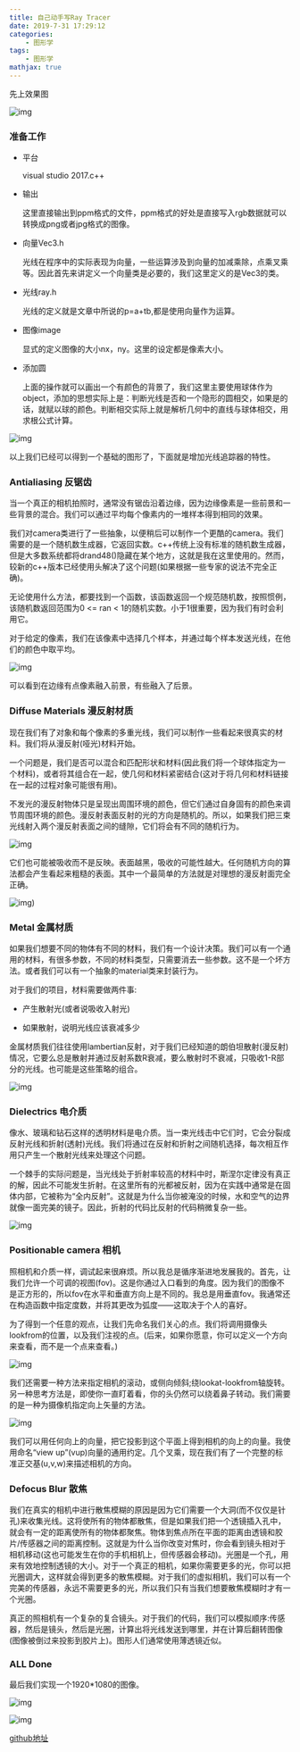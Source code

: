 ```yaml
---
title: 自己动手写Ray Tracer
date: 2019-7-31 17:29:12
categories:
    - 图形学
tags: 
    - 图形学
mathjax: true
---
```


先上效果图

![img](https://s2.ax1x.com/2019/07/31/etfpKe.md.png)

### 准备工作

*   平台

    visual studio 2017.c++
*   输出

    这里直接输出到ppm格式的文件，ppm格式的好处是直接写入rgb数据就可以转换成png或者jpg格式的图像。
*   向量Vec3.h

    光线在程序中的实际表现为向量，一些运算涉及到向量的加减乘除，点乘叉乘等。因此首先来讲定义一个向量类是必要的，我们这里定义的是Vec3的类。
*   光线ray.h

    光线的定义就是文章中所说的p=a+tb,都是使用向量作为运算。
*   图像image

    显式的定义图像的大小nx，ny。这里的设定都是像素大小。
*   添加圆

    上面的操作就可以画出一个有颜色的背景了，我们这里主要使用球体作为object，添加的思想实际上是：判断光线是否和一个隐形的圆相交，如果是的话，就赋以球的颜色。判断相交实际上就是解析几何中的直线与球体相交，用求根公式计算。

![img](https://s2.ax1x.com/2019/07/31/et0k4J.png)

以上我们已经可以得到一个基础的图形了，下面就是增加光线追踪器的特性。

### Antialiasing 反锯齿

当一个真正的相机拍照时，通常没有锯齿沿着边缘，因为边缘像素是一些前景和一些背景的混合。我们可以通过平均每个像素内的一堆样本得到相同的效果。

我们对camera类进行了一些抽象，以便稍后可以制作一个更酷的camera。我们需要的是一个随机数生成器，它返回实数。c++传统上没有标准的随机数生成器，但是大多数系统都将drand48()隐藏在某个地方，这就是我在这里使用的。然而，较新的c++版本已经使用<random>头解决了这个问题(如果根据一些专家的说法不完全正确)。</random>

无论使用什么方法，都要找到一个函数，该函数返回一个规范随机数，按照惯例，该随机数返回范围为0 &lt;= ran &lt; 1的随机实数。小于1很重要，因为我们有时会利用它。

对于给定的像素，我们在该像素中选择几个样本，并通过每个样本发送光线，在他们的颜色中取平均。

![img](https://s2.ax1x.com/2019/07/31/etcwyd.png)

可以看到在边缘有点像素融入前景，有些融入了后景。

### Diffuse Materials 漫反射材质

现在我们有了对象和每个像素的多重光线，我们可以制作一些看起来很真实的材料。我们将从漫反射(哑光)材料开始。

一个问题是，我们是否可以混合和匹配形状和材料(因此我们将一个球体指定为一个材料)，或者将其组合在一起，使几何和材料紧密结合(这对于将几何和材料链接在一起的过程对象可能很有用)。

不发光的漫反射物体只是呈现出周围环境的颜色，但它们通过自身固有的颜色来调节周围环境的颜色。漫反射表面反射的光的方向是随机的。所以，如果我们把三束光线射入两个漫反射表面之间的缝隙，它们将会有不同的随机行为。

![img](https://s2.ax1x.com/2019/07/31/et2J2D.png)

它们也可能被吸收而不是反映。表面越黑，吸收的可能性越大。任何随机方向的算法都会产生看起来粗糙的表面。其中一个最简单的方法就是对理想的漫反射面完全正确。

![img](https://s2.ax1x.com/2019/07/31/et2G8O.png))

### Metal 金属材质

如果我们想要不同的物体有不同的材料，我们有一个设计决策。我们可以有一个通用的材料，有很多参数，不同的材料类型，只需要消去一些参数。这不是一个坏方法。或者我们可以有一个抽象的material类来封装行为。

对于我们的项目，材料需要做两件事:

*   产生散射光(或者说吸收入射光)
-   如果散射，说明光线应该衰减多少

金属材质我们往往使用lambertian反射，对于我们已经知道的朗伯坦散射(漫反射)情况，它要么总是散射并通过反射系数R衰减，要么散射时不衰减，只吸收1-R部分的光线。也可能是这些策略的组合。

![img](https://s2.ax1x.com/2019/07/31/et2NKH.png)

### Dielectrics 电介质

像水、玻璃和钻石这样的透明材料是电介质。当一束光线击中它们时，它会分裂成反射光线和折射(透射)光线。我们将通过在反射和折射之间随机选择，每次相互作用只产生一个散射光线来处理这个问题。

一个棘手的实际问题是，当光线处于折射率较高的材料中时，斯涅尔定律没有真正的解，因此不可能发生折射。在这里所有的光都被反射，因为在实践中通常是在固体内部，它被称为“全内反射”。这就是为什么当你被淹没的时候，水和空气的边界就像一面完美的镜子。因此，折射的代码比反射的代码稍微复杂一些。

![img](https://s2.ax1x.com/2019/07/31/et2156.png)

### Positionable camera 相机

照相机和介质一样，调试起来很麻烦。所以我总是循序渐进地发展我的。首先，让我们允许一个可调的视图(fov)。这是你通过入口看到的角度。因为我们的图像不是正方形的，所以fov在水平和垂直方向上是不同的。我总是用垂直fov。我通常还在构造函数中指定度数，并将其更改为弧度——这取决于个人的喜好。

为了得到一个任意的观点，让我们先命名我们关心的点。我们将调用摄像头lookfrom的位置，以及我们注视的点。(后来，如果你愿意，你可以定义一个方向来查看，而不是一个点来查看。)

![img](https://s2.ax1x.com/2019/07/31/et28PK.png)

我们还需要一种方法来指定相机的滚动，或侧向倾斜;绕lookat-lookfrom轴旋转。另一种思考方法是，即使你一直盯着看，你的头仍然可以绕着鼻子转动。我们需要的是一种为摄像机指定向上矢量的方法。

![img](https://s2.ax1x.com/2019/07/31/et2Yxe.png)

我们可以用任何向上的向量，把它投影到这个平面上得到相机的向上的向量。我使用命名“view up”(vup)向量的通用约定。几个叉乘，现在我们有了一个完整的标准正交基(u,v,w)来描述相机的方向。

### Defocus Blur 散焦

我们在真实的相机中进行散焦模糊的原因是因为它们需要一个大洞(而不仅仅是针孔)来收集光线。这将使所有的物体都散焦，但是如果我们把一个透镜插入孔中，就会有一定的距离使所有的物体都聚焦。物体到焦点所在平面的距离由透镜和胶片/传感器之间的距离控制。这就是为什么当你改变对焦时，你会看到镜头相对于相机移动(这也可能发生在你的手机相机上，但传感器会移动)。光圈是一个孔，用来有效地控制透镜的大小。对于一个真正的相机，如果你需要更多的光，你可以把光圈调大，这样就会得到更多的散焦模糊。对于我们的虚拟相机，我们可以有一个完美的传感器，永远不需要更多的光，所以我们只有当我们想要散焦模糊时才有一个光圈。

真正的照相机有一个复杂的复合镜头。对于我们的代码，我们可以模拟顺序:传感器，然后是镜头，然后是光圈，计算出将光线发送到哪里，并在计算后翻转图像(图像被倒过来投影到胶片上)。图形人们通常使用薄透镜近似。

### ALL Done

最后我们实现一个1920*1080的图像。

![img](https://s2.ax1x.com/2019/07/31/et2qsJ.png)

![img](https://s2.ax1x.com/2019/07/31/etfpKe.md.png)

[github地址](https://github.com/CrowFea/CodeRepo/tree/master/RayTracer)